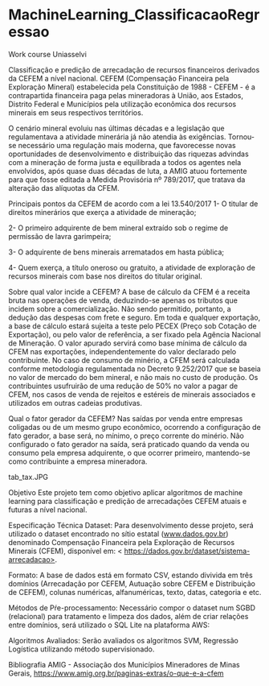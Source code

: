 # MachineLearning_ClassificacaoRegressao
Work course Uniasselvi

Classificação e predição de arrecadação de recursos financeiros derivados da CEFEM a nível nacional.
CEFEM (Compensação Financeira pela Exploração Mineral) estabelecida pela Constituição de 1988 - CEFEM - é a contrapartida financeira paga pelas mineradoras à União, aos Estados, Distrito Federal e Municípios pela utilização econômica dos recursos minerais em seus respectivos territórios.

O cenário mineral evoluiu nas últimas décadas e a legislação que regulamentava a atividade minerária já não atendia às exigências. Tornou-se necessário uma regulação mais moderna, que favorecesse novas oportunidades de desenvolvimento e distribuição das riquezas advindas com a mineração de forma justa e equilibrada a todos os agentes nela envolvidos, após quase duas décadas de luta, a AMIG atuou fortemente para que fosse editada a Medida Provisória nº 789/2017, que tratava da alteração das alíquotas da CFEM.

Principais pontos da CEFEM de acordo com a lei 13.540/2017
1- O titular de direitos minerários que exerça a atividade de mineração;

2- O primeiro adquirente de bem mineral extraído sob o regime de permissão de lavra garimpeira;

3- O adquirente de bens minerais arrematados em hasta pública;

4- Quem exerça, a título oneroso ou gratuito, a atividade de exploração de recursos minerais com base nos direitos do titular original.

Sobre qual valor incide a CEFEM?
A base de cálculo da CFEM é a receita bruta nas operações de venda, deduzindo-se apenas os tributos que incidem sobre a comercialização. Não sendo permitido, portanto, a dedução das despesas com frete e seguro. Em toda e qualquer exportação, a base de cálculo estará sujeita a teste pelo PECEX (Preço sob Cotação de Exportação), ou pelo valor de referência, a ser fixado pela Agência Nacional de Mineração. O valor apurado servirá como base mínima de cálculo da CFEM nas exportações, independentemente do valor declarado pelo contribuinte. No caso de consumo de minério, a CFEM será calculada conforme metodologia regulamentada no Decreto 9.252/2017 que se baseia no valor de mercado do bem mineral, e não mais no custo de produção. Os contribuintes usufruirão de uma redução de 50% no valor a pagar de CFEM, nos casos de venda de rejeitos e estéreis de minerais associados e utilizados em outras cadeias produtivas.

Qual o fator gerador da CEFEM?
Nas saídas por venda entre empresas coligadas ou de um mesmo grupo econômico, ocorrendo a configuração de fato gerador, a base será, no mínimo, o preço corrente do minério. Não configurado o fato gerador na saída, será praticado quando da venda ou consumo pela empresa adquirente, o que ocorrer primeiro, mantendo-se como contribuinte a empresa mineradora.

tab_tax.JPG

Objetivo
Este projeto tem como objetivo aplicar algoritmos de machine learning para classificação e predição de arrecadações CEFEM atuais e futuras a nível nacional.

Especificação Técnica
Dataset: Para desenvolvimento desse projeto, será utilizado o dataset encontrado no sítio estatal (www.dados.gov.br) denominado Compensação Financeira pela Exploração de Recursos Minerais (CFEM), disponível em: < https://dados.gov.br/dataset/sistema-arrecadacao>.

Formato: A base de dados está em formato CSV, estando divivida em três domínios (Arrecadação por CEFEM, Autuação sobre CEFEM e Distribuição de CEFEM), colunas numéricas, alfanuméricas, texto, datas, categoria e etc.

Métodos de Pŕe-processamento: Necessário compor o dataset num SGBD (relacional) para tratamento e limpeza dos dados, além de criar relações entre domínios, será utilizado o SQL Lite na plataforma AWS:

Algoritmos Avaliados: Serão avaliados os algoritmos SVM, Regressão Logística utilizando método supervisionado.

Bibliografia
AMIG - Associação dos Municípios Mineradores de Minas Gerais, https://www.amig.org.br/paginas-extras/o-que-e-a-cfem
